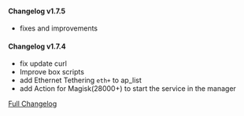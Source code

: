 #### Changelog v1.7.5
+ fixes and improvements
#### Changelog v1.7.4
+ fix update curl
+ Improve box scripts
+ add Ethernet Tethering `eth+` to ap_list
+ add Action for Magisk(28000+) to start the service in the manager

[Full Changelog](https://github.com/taamarin/box_for_magisk/compare/v1.7.4...v1.7.5)
